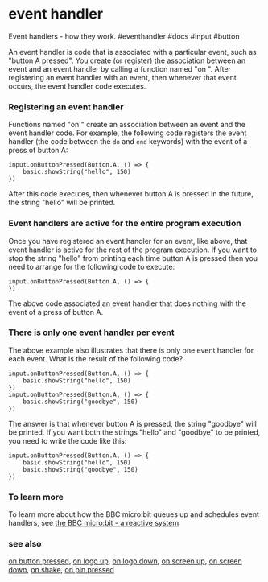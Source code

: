 # event handler

Event handlers - how they work. #eventhandler #docs #input #button

An event handler is code that is associated with a particular event, such as "button A pressed". You create (or register) the association between an event and an event handler by calling a function named "on <event>".  After registering an event handler with an event, then whenever that event occurs, the event handler code executes.

### Registering an event handler

Functions named "on <event>" create an association between an event and the event handler code.  For example, the following code registers the event handler (the code between the `do` and `end` keywords) with the event of a press of button A:

```
input.onButtonPressed(Button.A, () => {
    basic.showString("hello", 150)
})
```

After this code executes, then whenever button A is pressed in the future, the string "hello" will be printed.

### Event handlers are active for the entire program execution

Once you have registered an event handler for an event, like above, that event handler is active for the rest of the program execution. If you want to stop the string "hello" from printing each time button A is pressed then you need to arrange for the following code to execute:

```
input.onButtonPressed(Button.A, () => {
})
```

The above code associated an event handler that does nothing with the event of a press of button A.

### There is only one event handler per event

The above example also illustrates that there is only one event handler for each event. What is the result of the following code?

```
input.onButtonPressed(Button.A, () => {
    basic.showString("hello", 150)
})
input.onButtonPressed(Button.A, () => {
    basic.showString("goodbye", 150)
})
```

The answer is that whenever button A is pressed, the string "goodbye" will be printed. If you want both the strings "hello" and "goodbye" to be printed, you need to write the code like this:

```
input.onButtonPressed(Button.A, () => {
    basic.showString("hello", 150)
    basic.showString("goodbye", 150)
})
```

### To learn more

To learn more about how the BBC micro:bit queues up and schedules event handlers, see [the BBC micro:bit - a reactive system](/microbit/device/reactive)

### see also

[on button pressed](/microbit/reference/input/on-button-pressed), [on logo up](/microbit/functions/on-logo-up), [on logo down](/microbit/functions/on-logo-down), [on screen up](/microbit/functions/on-screen-up), [on screen down](/microbit/functions/on-screen-down), [on shake](/microbit/reference/input/on-gesture), [on pin pressed](/microbit/reference/input/on-pin-pressed)

